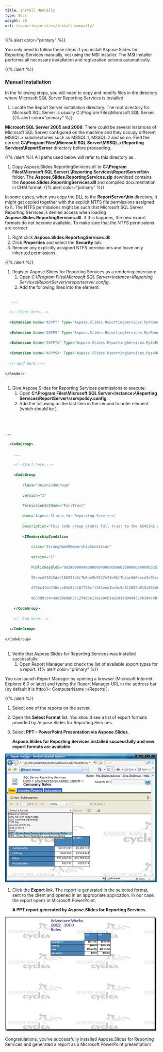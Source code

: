 ```yaml
---
title: Install Manually
type: docs
weight: 30
url: /reportingservices/install-manually/
---
```


{{% alert color="primary" %}} 

You only need to follow these steps if you install Aspose.Slides for Reporting Services manually, not using the MSI installer. The MSI installer performs all necessary installation and registration actions automatically. 

{{% /alert %}} 
### **Manual Installation**
In the following steps, you will need to copy and modify files in the directory where Microsoft SQL Server Reporting Services is installed. 

1. Locate the Report Server installation directory.
   The root directory for Microsoft SQL Server is usually C:\Program Files\Microsoft SQL Server. {{% alert color="primary" %}} 

**Microsoft SQL Server 2005 and 2008**: There could be several instances of Microsoft SQL Server configured on the machine and they occupy different MSSQL.x subdirectories such as MSSQL.1, MSSQL.2 and so on. Find the correct **C:\Program Files\Microsoft SQL Server\MSSQL.x\Reporting Services\ReportServer** directory before proceeding.

{{% /alert %}} All paths used below will refer to this directory as <Instance>. 

1. Copy Aspose.Slides.ReportingServices.dll to **C:\Program Files\Microsoft SQL Server\ <Instance> \Reporting Services\ReportServer\bin** folder.
   The **Aspose.Slides.ReportingServices.zip** download contains the **Aspose.Slides.ReportingServices.dll** and compiled documentation in CHM format. {{% alert color="primary" %}} 

In some cases, when you copy the DLL to the **ReportServer\bin** directory, it might get copied together with the explicit NTFS file permissions assigned to it. The NTFS permissions might be such that Microsoft SQL Server Reporting Services is denied access when loading **Aspose.Slides.ReportingServices.dll**. If this happens, the new export formats do not become available. To make sure that the NTFS permissions are correct:

   1. Right click **Aspose.Slides.ReportingServices.dll**.
   1. Click **Properties** and select the **Security** tab.
   1. Remove any explicitly assigned NTFS permissions and leave only inherited permissions.

{{% /alert %}}

1. Register Aspose.Slides for Reporting Services as a rendering extension: 
   1. Open *C:\Program
      Files\Microsoft SQL Server\<Instance>\Reporting Services\ReportServer\rsreportserver.config*.
   1. Add the following lines into the <Render> element: 

**<Render>**

``` xml

   ...

  <!--Start here.-->

  <Extension Name="ASPPT" Type="Aspose.Slides.ReportingServices.PptRenderer,Aspose.Slides.ReportingServices"/>

  <Extension Name="ASPPS" Type="Aspose.Slides.ReportingServices.PpsRenderer,Aspose.Slides.ReportingServices"/>

  <Extension Name="ASPPTX" Type="Aspose.Slides.ReportingServices.PptxRenderer,Aspose.Slides.ReportingServices"/>

  <Extension Name="ASPPSX" Type="Aspose.Slides.ReportingServices.PpsxRenderer,Aspose.Slides.ReportingServices"/>

  <!--End here.-->

</Render>



```

1. Give Aspose.Slides for Reporting Services permissions to execute: 
   1. Open **C:\Program Files\Microsoft SQL Server\<Instance>\Reporting Services\ReportServer\rssrvpolicy.config**.
   1. Add the following as the last item in the second to outer <CodeGroup> element (which should be <CodeGroup class="FirstMatchCodeGroup" version="1" PermissionSetName="Execution" Description="This code group grants MyComputer code Execution permission. ">). 

**<CodeGroup>**

``` xml



...

  <CodeGroup>

    ...

    <!--Start here.-->

    <CodeGroup

        class="UnionCodeGroup"

        version="1"

        PermissionSetName="FullTrust"

        Name="Aspose.Slides_for_Reporting_Services"

        Description="This code group grants full trust to the AS4SSRS assembly.">

        <IMembershipCondition

            class="StrongNameMembershipCondition"

            version="1"

            PublicKeyBlob="00240000048000009400000006020000002400005253413100040000010001005542e

            99cecd28842dad186257b2c7b6ae9b5947e51e0b17b4ac6d8cecd3e01c4d20658c5e4ea1b9a6c8f854b2

            d796c4fde740dac65e834167758cff283eed1be5c9a812022b015a902e0b97d4e95569eb8c0971834744

            e633d9cb4c4a6d8eda03c12f486e13a1a0cb1aa101ad94943236384cbbf5c679944b994de9546e493bf" />

    </CodeGroup>

    <!--End here.-->

  </CodeGroup>

</CodeGroup>



```

1. Verify that Aspose.Slides for Reporting Services was installed successfully: 
   1. Open Report Manager and check the list of available export types for a report. {{% alert color="primary" %}} 

You can launch Report Manager by opening a browser (Microsoft Internet Explorer 6.0 or later) and typing the Report Manager URL in the address bar (by default it is http://< ComputerName >/Reports ). 

{{% /alert %}}

1. Select one of the reports on the server.
1. Open the **Select Format** list.
   You should see a list of export formats provided by Aspose.Slides for Reporting Services. 
1. Select **PPT – PowerPoint Presentation via Aspose.Slides**. 

   **Aspose.Slides for Reporting Services installed successfully and new export formats are available.** 

![todo:image_alt_text](install-manually_1.png)




1. Click the **Export** link.
   The report is generated in the selected format, sent to the client and opened in an appropriate application. In our case, the report opens in Microsoft PowerPoint. 

   **A PPT report generated by Aspose.Slides for Reporting Services.** 

![todo:image_alt_text](install-manually_2.png)

Congratulations, you’ve successfully installed Aspose.Slides for Reporting Services and generated a report as a Microsoft PowerPoint presentation! 
